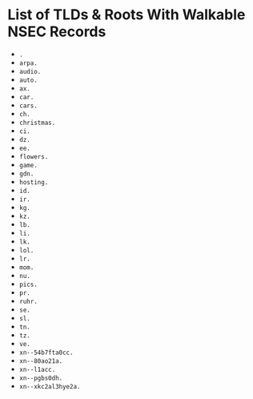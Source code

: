 # List of TLDs & Roots With Walkable NSEC Records

* `.`
* `arpa.`
* `audio.`
* `auto.`
* `ax.`
* `car.`
* `cars.`
* `ch.`
* `christmas.`
* `ci.`
* `dz.`
* `ee.`
* `flowers.`
* `game.`
* `gdn.`
* `hosting.`
* `id.`
* `ir.`
* `kg.`
* `kz.`
* `lb.`
* `li.`
* `lk.`
* `lol.`
* `lr.`
* `mom.`
* `nu.`
* `pics.`
* `pr.`
* `ruhr.`
* `se.`
* `sl.`
* `tn.`
* `tz.`
* `ve.`
* `xn--54b7fta0cc.`
* `xn--80ao21a.`
* `xn--l1acc.`
* `xn--pgbs0dh.`
* `xn--xkc2al3hye2a.`
